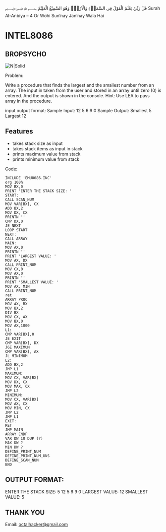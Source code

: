 ﷽
قٰلَ رَبِّيْ يَعْلَمُ الْقَوْلَ فِى السَّمَاۤءِ وَالْاَرْضِۖ وَهُوَ السَّمِيْعُ الْعَلِيْمُ
Surah Al-Anbiya – 4
Or Wohi Sun’nay Jan’nay Wala Hai
# INTEL8086
## BROPSYCHO

![N|Solid](https://i.imgur.com/mXrxBmI.jpg)





Problem: 



Write a procedure that finds the largest and the smallest
number from an array. The input in taken from the user and
stored in an array until zero (0) is entered. And the output
is shown in the console.
Hint: Use LEA to pass array in the procedure.

input output format: 
Sample Input:
12
5
6
9
0
Sample Output:
Smallest 5
Largest 12



## Features
* takes stack size as input 
* takes stack items as input in stack 
* prints maximum value from stack 
* prints minimum value from stack 

Code:
```ssh
INCLUDE 'EMU8086.INC'
org 100h
MOV BX,0
PRINT 'ENTER THE STACK SIZE: ' 
START: 
CALL SCAN_NUM
MOV VAR[BX], CX
ADD BX,2
MOV DX, CX
PRINTN ''
CMP DX,0
JE NEXT
LOOP START
NEXT: 
CALL ARRAY
MAIN: 
MOV AX,0 
PRINTN ''
PRINT 'LARGEST VALUE: '
MOV AX, DX
CALL PRINT_NUM
MOV CX,0
MOV AX,0 
PRINTN '' 
PRINT 'SMALLEST VALUE: ' 
MOV AX, MIN 
CALL PRINT_NUM
ret 
ARRAY PROC
MOV AX, BX
MOV BX,2
DIV BX
MOV CX, AX 
MOV BX,0 
MOV AX,1000 
L1: 
CMP VAR[BX],0
JE EXIT
CMP VAR[BX], DX
JGE MAXIMUM
CMP VAR[BX], AX
JL MINIMUM  
L2: 
ADD BX,2 
JMP L1     
MAXIMUM:
MOV CX, VAR[BX]
MOV DX, CX
MOV MAX, CX
JMP L2
MINIMUM:
MOV CX, VAR[BX]
MOV AX, CX
MOV MIN, CX
JMP L2
JMP L1
EXIT:
RET
JMP MAIN
ARRAY ENDP
VAR DW 10 DUP (?)
MAX DW ?
MIN DW ?
DEFINE_PRINT_NUM
DEFINE_PRINT_NUM_UNS
DEFINE_SCAN_NUM
END
```
## OUTPUT FORMAT: 
ENTER THE STACK SIZE: 5
12
5
6
9
0
LARGEST VALUE: 12
SMALLEST VALUE: 5

## THANK YOU 
Email: octalhacker@gmail.com